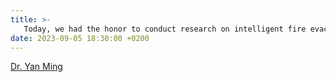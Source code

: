 ```yaml
---
title: >-
   Today, we had the honor to conduct research on intelligent fire evacuation with <a href="https://www.a-star.edu.sg/cfar/about-cfar/our-team/yan-ming">Dr.Yan Ming</a> , a senior scientist at Astar Singapore, and thank Dr. Yan Ming for his guidance.
date: 2023-09-05 18:30:00 +0200
---
```

<a href="https://www.a-star.edu.sg/cfar/about-cfar/our-team/yan-ming">Dr. Yan Ming</a> 